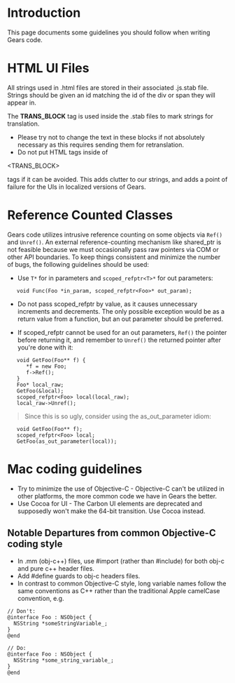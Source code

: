 # Introduction #

This page documents some guidelines you should follow when writing Gears code.


# HTML UI Files #

All strings used in .html files are stored in their associated .js.stab file.  Strings should be given an id matching the id of the div or span they will appear in.

The **TRANS\_BLOCK** tag is used inside the .stab files to mark strings for translation.

  * Please try not to change the text in these blocks if not absolutely necessary as this requires sending them for retranslation.
  * Do not put HTML tags inside of 

<TRANS\_BLOCK>

 tags if it can be avoided.  This adds clutter to our strings, and adds a point of failure for the UIs in localized versions of Gears.

# Reference Counted Classes #

Gears code utilizes intrusive reference counting on some objects via `Ref()` and `Unref()`.  An external reference-counting mechanism like shared\_ptr is not feasible because we must occasionally pass raw pointers via COM or other API boundaries.  To keep things consistent and minimize the number of bugs, the following guidelines should be used:

  * Use `T*` for in parameters and `scoped_refptr<T>*` for out parameters:
```
   void Func(Foo *in_param, scoped_refptr<Foo>* out_param);
```

  * Do not pass scoped\_refptr by value, as it causes unnecessary increments and decrements.  The only possible exception would be as a return value from a function, but an out parameter should be preferred.

  * If scoped\_refptr cannot be used for an out parameters, `Ref()` the pointer before returning it, and remember to `Unref()` the returned pointer after you're done with it:
```
   void GetFoo(Foo** f) {
      *f = new Foo;
      f->Ref();
   }
   Foo* local_raw;
   GetFoo(&local);
   scoped_refptr<Foo> local(local_raw);
   local_raw->Unref();
```
> Since this is so ugly, consider using the as\_out\_parameter idiom:
```
   void GetFoo(Foo** f);
   scoped_refptr<Foo> local;
   GetFoo(as_out_parameter(local));
```

# Mac coding guidelines #

  * Try to minimize the use of Objective-C - Objective-C can't be utilized in other platforms, the more common code we have in Gears the better.
  * Use Cocoa for UI - The Carbon UI elements are deprecated and supposedly won't make the 64-bit transition.  Use Cocoa instead.

## Notable Departures from common Objective-C coding style ##
  * In .mm (obj-c++) files, use #import (rather than #include) for both obj-c and pure c++ header files.
  * Add #define guards to obj-c headers files.
  * In contrast to common Objective-C style, long variable names follow the same conventions as C++ rather than the traditional Apple camelCase convention, e.g.
```
// Don't:
@interface Foo : NSObject {
  NSString *someStringVariable_;
}
@end

// Do:
@interface Foo : NSObject {
  NSString *some_string_variable_;
}
@end
```
